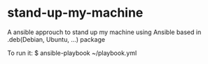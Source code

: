 # stand-up-my-machine
A ansible approuch to stand up my machine using Ansible based in .deb(Debian, Ubuntu, ...) package

To run it: $ ansible-playbook ~/playbook.yml
